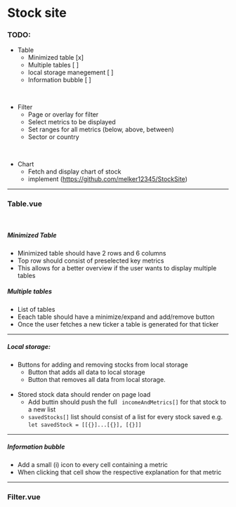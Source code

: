 # Stock site

### TODO: 
- Table
  - Minimized table [x]
  - Multiple tables [ ]
  - local storage manegement [ ]
  - Information bubble [ ]

<br>

- Filter
  - Page or overlay for filter
  - Select metrics to be displayed
  - Set ranges for all metrics (below, above, between)
  - Sector or country

<br>

- Chart
  - Fetch and display chart of stock 
  - implement (https://github.com/melker12345/StockSite)

---
### Table.vue

<br>

##### Minimized Table
  - Minimized table should have 2 rows and 6 columns
  - Top row should consist of preselected key metrics  
  - This allows for a better overview if the user wants to display multiple tables

##### Multiple tables
  - List of tables
  - Eeach table should have a minimize/expand and add/remove button
  - Once the user fetches a new ticker a table is generated for that ticker 

---

##### Local storage:
- Buttons for adding and removing stocks from local storage 
  - Button that adds all data to local storage 
  - Button that removes all data from local storage.
  <br>
- Stored stock data should render on page load
  - Add buttin should push the full  ```` incomeAndMetrics[]```` for that stock to a new list
  - ````savedStocks[]```` list should consist of a list for every stock saved e.g. ```` let savedStock = [[{}]...[{}], [{}]] ```` 

---

##### Information bubble 
  - Add a small (i) icon to every cell containing a metric 
  - When clicking that cell show the respective explanation for that metric
---

### Filter.vue

